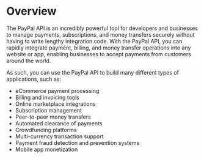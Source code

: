 # Overview

The PayPal API is an incredibly powerful tool for developers and businesses to
manage payments, subscriptions, and money transfers securely without having to
write lengthy integration code. With the PayPal API, you can rapidly integrate
payment, billing, and money transfer operations into any website or app,
enabling businesses to accept payments from customers around the world.

As such, you can use the PayPal API to build many different types of
applications, such as:

- eCommerce payment processing
- Billing and invoicing tools
- Online marketplace integrations
- Subscription management
- Peer-to-peer money transfers
- Automated clearance of payments
- Crowdfunding platforms
- Multi-currency transaction support
- Payment fraud detection and prevention systems
- Mobile app monetization
